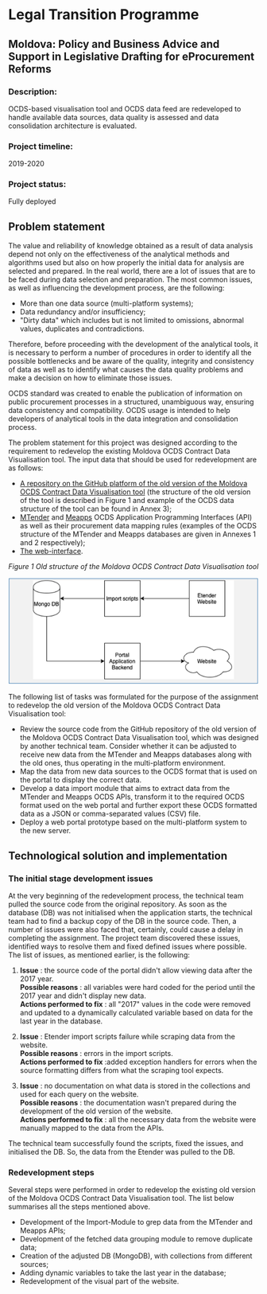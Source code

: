 # Legal Transition Programme

## Moldova: Policy and Business Advice and Support in Legislative Drafting for eProcurement Reforms

### Description:
OCDS-based visualisation tool and OCDS data feed are redeveloped to handle available data sources, data quality is assessed and data consolidation architecture is evaluated.

### Project timeline:

2019-2020

### Project status:
Fully deployed

## Problem statement
The value and reliability of knowledge obtained as a result of data analysis depend not only on the effectiveness of the analytical methods and algorithms used but also on how properly the initial data for analysis are selected and prepared. In the real world, there are a lot of issues that are to be faced during data selection and preparation. The most common issues, as well as influencing the development process, are the following:

- More than one data source (multi-platform systems);
- Data redundancy and/or insufficiency;
- &quot;Dirty data&quot; which includes but is not limited to omissions, abnormal values, duplicates and contradictions.

Therefore, before proceeding with the development of the analytical tools, it is necessary to perform a number of procedures in order to identify all the possible bottlenecks and be aware of the quality, integrity and consistency of data as well as to identify what causes the data quality problems and make a decision on how to eliminate those issues.

OCDS standard was created to enable the publication of information on public procurement processes in a structured, unambiguous way, ensuring data consistency and compatibility. OCDS usage is intended to help developers of analytical tools in the data integration and consolidation process.

The problem statement for this project was designed according to the requirement to redevelop the existing Moldova OCDS Contract Data Visualisation tool. The input data that should be used for redevelopment are as follows:

- [A repository on the GitHub platform of the old version of the Moldova OCDS Contract Data Visualisation tool](https://github.com/younginnovations/opencontracting-moldova) (the structure of the old version of the tool is described in Figure 1 and example of the OCDS data structure of the tool can be found in Annex 3);
- [MTender](https://public.mtender.gov.md/tenders) and [Meapps](https://public.api.mepps.openprocurement.net/api/0/tenders) OCDS Application Programming Interfaces (API) as well as their procurement data mapping rules (examples of the OCDS structure of the MTender and Meapps databases are given in Annexes 1 and 2 respectively);
- [The web-interface](https://opencontracting.eprocurement.systems/).

_Figure 1 Old structure of the Moldova OCDS Contract Data Visualisation tool_

![](https://github.com/EBRD-MoldovaOpenContracting/Moldova-Data-Load/blob/master/Figures/Figure%201%20Old%20structure%20of%20the%20Moldova%20OCDS%20Contract%20Data%20Visualisation%20tool.png)

The following list of tasks was formulated for the purpose of the assignment to redevelop the old version of the Moldova OCDS Contract Data Visualisation tool:

- Review the source code from the GitHub repository of the old version of the Moldova OCDS Contract Data Visualisation tool, which was designed by another technical team. Consider whether it can be adjusted to receive new data from the MTender and Meapps databases along with the old ones, thus operating in the multi-platform environment.
- Map the data from new data sources to the OCDS format that is used on the portal to display the correct data.
- Develop a data import module that aims to extract data from the MTender and Meapps OCDS APIs, transform it to the required OCDS format used on the web portal and further export these OCDS formatted data as a JSON or comma-separated values (CSV) file.
- Deploy a web portal prototype based on the multi-platform system to the new server.

## Technological solution and implementation
### The initial stage development issues

At the very beginning of the redevelopment process, the technical team pulled the source code from the original repository. As soon as the database (DB) was not initialised when the application starts, the technical team had to find a backup copy of the DB in the source code. Then, a number of issues were also faced that, certainly, could cause a delay in completing the assignment. The project team discovered these issues, identified ways to resolve them and fixed defined issues where possible. The list of issues, as mentioned earlier, is the following:

1. **Issue** : the source code of the portal didn&#39;t allow viewing data after the 2017 year.\
**Possible reasons** : all variables were hard coded for the period until the 2017 year and didn&#39;t display new data.\
**Actions performed to fix** : all &quot;2017&quot; values in the code were removed and updated to a dynamically calculated variable based on data for the last year in the database.

1. **Issue** : Etender import scripts failure while scraping data from the website.\
**Possible reasons** : errors in the import scripts.\
**Actions performed to fix** :added exception handlers for errors when the source formatting differs from what the scraping tool expects.

1. **Issue** : no documentation on what data is stored in the collections and used for each query on the website.\
**Possible reasons** : the documentation wasn&#39;t prepared during the development of the old version of the website.\
**Actions performed to fix** : all the necessary data from the website were manually mapped to the data from the APIs.

The technical team successfully found the scripts, fixed the issues, and initialised the DB. So, the data from the Etender was pulled to the DB.

### Redevelopment steps
Several steps were performed in order to redevelop the existing old version of the Moldova OCDS Contract Data Visualisation tool. The list below summarises all the steps mentioned above. 
- Development of the Import-Module to grep  data from the MTender and Meapps APIs;
- Development of the fetched data grouping module to remove duplicate data;
- Creation of the adjusted DB (MongoDB), with collections from different sources;
- Adding dynamic variables to take the last year in the database;
- Redevelopment of the visual part of the website.
